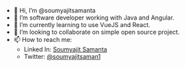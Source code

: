- 👋 Hi, I’m @soumyajitsamanta
- 👀 I’m software developer working with Java and Angular.
- 🌱 I’m currently learning to use VueJS and React.
- 💞️ I’m looking to collaborate on simple open source project.
- 📫 How to reach me:
  - Linked In: [Soumyajit Samanta](https://www.linkedin.com/in/soumyajit-samanta-63ab46103/)
  - Twitter: [@soumyajitsaman1](https://twitter.com/SoumyajitSaman1)

<!---
soumyajitsamanta/soumyajitsamanta is a ✨ special ✨ repository because its `README.md` (this file) appears on your GitHub profile.
You can click the Preview link to take a look at your changes.
--->
